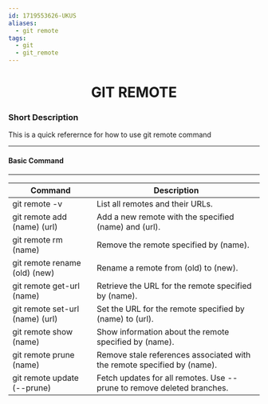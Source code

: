 ```yaml
---
id: 1719553626-UKUS
aliases:
  - git remote
tags:
  - git
  - git_remote
---
```


<center>
<h1>GIT REMOTE</h1>
</center>

### Short Description
This is a quick referernce for how to use git remote command



---
#### Basic Command
---

| Command                          | Description                                                                   |
|----------------------------------|-------------------------------------------------------------------------------|
| git remote -v                    | List all remotes and their URLs.                                              |
| git remote add (name) (url)      | Add a new remote with the specified (name) and (url).                         |
| git remote rm (name)             | Remove the remote specified by (name).                                        |
| git remote rename (old) (new)    | Rename a remote from (old) to (new).                                          |
| git remote get-url (name)        | Retrieve the URL for the remote specified by (name).                          |
| git remote set-url (name) (url)  | Set the URL for the remote specified by (name) to (url).                      |
| git remote show (name)           | Show information about the remote specified by (name).                        |
| git remote prune (name)          | Remove stale references associated with the remote specified by (name).       |
| git remote update (--prune)      | Fetch updates for all remotes. Use --prune to remove deleted branches.        |

